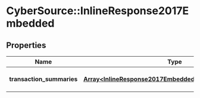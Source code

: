 # CyberSource::InlineResponse2017Embedded

## Properties
Name | Type | Description | Notes
------------ | ------------- | ------------- | -------------
**transaction_summaries** | [**Array&lt;InlineResponse2017EmbeddedTransactionSummaries&gt;**](InlineResponse2017EmbeddedTransactionSummaries.md) | transaction search summary | [optional] 


